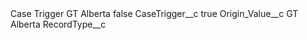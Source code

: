 <?xml version="1.0" encoding="UTF-8"?>
<CustomMetadata xmlns="http://soap.sforce.com/2006/04/metadata" xmlns:xsi="http://www.w3.org/2001/XMLSchema-instance" xmlns:xsd="http://www.w3.org/2001/XMLSchema">
    <label>Case Trigger GT Alberta</label>
    <protected>false</protected>
    <values>
        <field>CaseTrigger__c</field>
        <value xsi:type="xsd:boolean">true</value>
    </values>
    <values>
        <field>Origin_Value__c</field>
        <value xsi:type="xsd:string">GT Alberta</value>
    </values>
    <values>
        <field>RecordType__c</field>
        <value xsi:nil="true"/>
    </values>
</CustomMetadata>
